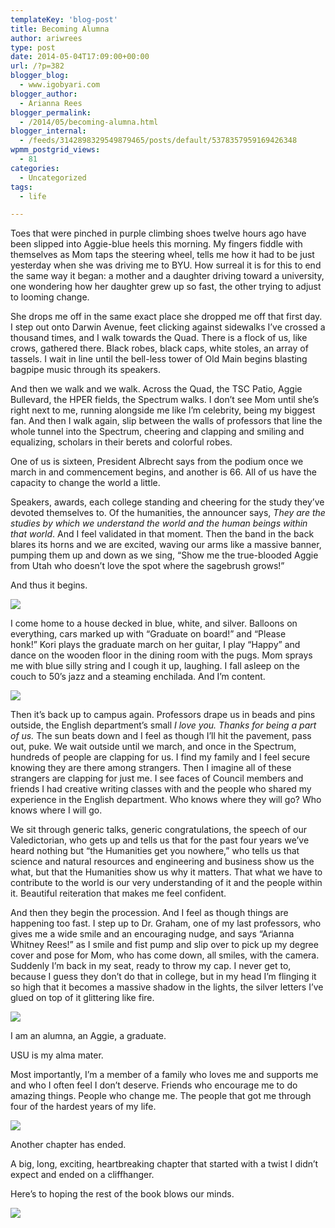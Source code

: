 ```yaml
---
templateKey: 'blog-post'
title: Becoming Alumna
author: ariwrees
type: post
date: 2014-05-04T17:09:00+00:00
url: /?p=382
blogger_blog:
  - www.igobyari.com
blogger_author:
  - Arianna Rees
blogger_permalink:
  - /2014/05/becoming-alumna.html
blogger_internal:
  - /feeds/3142898329549879465/posts/default/5378357959169426348
wpmm_postgrid_views:
  - 81
categories:
  - Uncategorized
tags:
  - life

---
```

Toes that were pinched in purple climbing shoes twelve hours ago have been slipped into Aggie-blue heels this morning. My fingers fiddle with themselves as Mom taps the steering wheel, tells me how it had to be just yesterday when she was driving me to BYU. How surreal it is for this to end the same way it began: a mother and a daughter driving toward a university, one wondering how her daughter grew up so fast, the other trying to adjust to looming change. 

She drops me off in the same exact place she dropped me off that first day. I step out onto Darwin Avenue, feet clicking against sidewalks I’ve crossed a thousand times, and I walk towards the Quad. There is a flock of us, like crows, gathered there. Black robes, black caps, white stoles, an array of tassels. I wait in line until the bell-less tower of Old Main begins blasting bagpipe music through its speakers. 

And then we walk and we walk. Across the Quad, the TSC Patio, Aggie Bullevard, the HPER fields, the Spectrum walks. I don’t see Mom until she’s right next to me, running alongside me like I’m celebrity, being my biggest fan. And then I walk again, slip between the walls of professors that line the whole tunnel into the Spectrum, cheering and clapping and smiling and equalizing, scholars in their berets and colorful robes.  

One of us is sixteen, President Albrecht says from the podium once we march in and commencement begins, and another is 66. All of us have the capacity to change the world a little. 

Speakers, awards, each college standing and cheering for the study they’ve devoted themselves to. Of the humanities, the announcer says, _They are the studies by which we understand the world and the human beings within that world_. And I feel validated in that moment. Then the band in the back blares its horns and we are excited, waving our arms like a massive banner, pumping them up and down as we sing, “Show me the true-blooded Aggie from Utah who doesn’t love the spot where the sagebrush grows!” 

And thus it begins. 

[![](https://www.igobyari.com/wp-content/uploads/2014/05/college.jpg)](https://www.igobyari.com/wp-content/uploads/2014/05/college.jpg)

I come home to a house decked in blue, white, and silver. Balloons on everything, cars marked up with “Graduate on board!” and “Please honk!” Kori plays the graduate march on her guitar, I play “Happy” and dance on the wooden floor in the dining room with the pugs. Mom sprays me with blue silly string and I cough it up, laughing. I fall asleep on the couch to 50’s jazz and a steaming enchilada. And I’m content. 

[![](https://www.igobyari.com/wp-content/uploads/2014/05/college1.jpg)](https://www.igobyari.com/wp-content/uploads/2014/05/college1.jpg)

Then it’s back up to campus again. Professors drape us in beads and pins outside, the English department’s small _I love you. Thanks for being a part of us._ The sun beats down and I feel as though I’ll hit the pavement, pass out, puke. We wait outside until we march, and once in the Spectrum, hundreds of people are clapping for us. I find my family and I feel secure knowing they are there among strangers. Then I imagine all of these strangers are clapping for just me. I see faces of Council members and friends I had creative writing classes with and the people who shared my experience in the English department. Who knows where they will go? Who knows where I will go. 

We sit through generic talks, generic congratulations, the speech of our Valedictorian, who gets up and tells us that for the past four years we’ve heard nothing but “the Humanities get you nowhere,” who tells us that science and natural resources and engineering and business show us the what, but that the Humanities show us why it matters. That what we have to contribute to the world is our very understanding of it and the people within it. Beautiful reiteration that makes me feel confident. 

And then they begin the procession. And I feel as though things are happening too fast. I step up to Dr. Graham, one of my last professors, who gives me a wide smile and an encouraging nudge, and says “Arianna Whitney Rees!” as I smile and fist pump and slip over to pick up my degree cover and pose for Mom, who has come down, all smiles, with the camera. Suddenly I’m back in my seat, ready to throw my cap. I never get to, because I guess they don’t do that in college, but in my head I’m flinging it so high that it becomes a massive shadow in the lights, the silver letters I’ve glued on top of it glittering like fire.  

[![](https://www.igobyari.com/wp-content/uploads/2014/05/college2.jpg)](https://www.igobyari.com/wp-content/uploads/2014/05/college2.jpg)

I am an alumna, an Aggie, a graduate. 

USU is my alma mater. 

Most importantly, I’m a member of a family who loves me and supports me and who I often feel I don’t deserve. Friends who encourage me to do amazing things. People who change me. The people that got me through four of the hardest years of my life. 

[![](https://www.igobyari.com/wp-content/uploads/2014/05/college4.jpg)](https://www.igobyari.com/wp-content/uploads/2014/05/college4.jpg)

Another chapter has ended. 

A big, long, exciting, heartbreaking chapter that started with a twist I didn’t expect and ended on a cliffhanger.  

Here’s to hoping the rest of the book blows our minds. 

[![](https://www.igobyari.com/wp-content/uploads/2014/05/college5.jpg)](https://www.igobyari.com/wp-content/uploads/2014/05/college5.jpg)